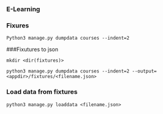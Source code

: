 ### E-Learning

### Fixures
```
Python3 manage.py dumpdata courses --indent=2
```
###Fixutures to json </br>

``mkdir <dir(fixtures)>``

```
python3 manage.py dumpdata courses --indent=2 --output=<appdir>/fixtures/<filename.json>
```

### Load data from fixtures
```
python3 manage.py loaddata <filename.json>
```

